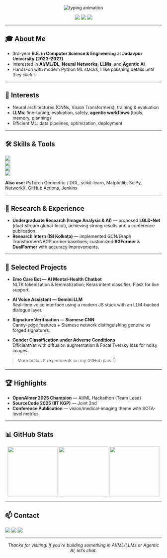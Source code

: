 <!-- Animated intro -->
<p align="center">
  <img src="https://readme-typing-svg.demolab.com?font=Inter&weight=700&size=28&pause=1200&center=true&vCenter=true&width=900&lines=Hi%2C+I'm+Arjeesh+Palai+(ShadowBeast0%2FShad);AI+%7C+ML+%7C+DL+%7C+Neural+Networks;LLMs+%26+Agentic+AI;Always+learning%2C+experimenting%2C+shipping" alt="typing animation" />
</p>

<p align="center">
  <a href="https://github.com/shadowbeast0"><img src="https://komarev.com/ghpvc/?username=shadowbeast0&style=flat&label=Profile+Views" /></a>
  <img src="https://img.shields.io/badge/Pronouns-he%2Fhim-0A66C2" />
  <img src="https://img.shields.io/badge/Focus-Deep%20Learning%20%26%20LLMs-6f42c1" />
</p>

---

## 🎓 About Me
- 3rd-year **B.E. in Computer Science & Engineering** at **Jadavpur University (2023–2027)**
- Interested in **AI/ML/DL**, **Neural Networks**, **LLMs**, and **Agentic AI**
- Hands-on with modern Python ML stacks; I like polishing details until they *click* ✨

---

## 🧠 Interests
- Neural architectures (CNNs, Vision Transformers), training & evaluation
- **LLMs**: fine-tuning, evaluation, safety, **agentic workflows** (tools, memory, planning)
- Efficient ML: data pipelines, optimization, deployment

---

## 🛠️ Skills & Tools
<p>
  <!-- Languages & Core -->
  <img src="https://skillicons.dev/icons?i=python,cpp,java,git,linux,docker" />
  <br/>
  <!-- ML/DL -->
  <img src="https://skillicons.dev/icons?i=pytorch,tensorflow,opencv" />
  <br/>
  <!-- Data/Science -->
  <img src="https://skillicons.dev/icons?i=numpy,pandas" />
  <br/>
  <!-- Extras -->
  <img src="https://skillicons.dev/icons?i=qt" />
</p>

**Also use:** PyTorch Geometric / DGL, scikit-learn, Matplotlib, SciPy, NetworkX, GitHub Actions, Jenkins

---

## 🔬 Research & Experience
- **Undergraduate Research (Image Analysis & AI)** — proposed **LGLD-Net** (dual-stream global-local), achieving strong results and a conference publication.
- **Research Intern (ISI Kolkata)** — implemented GCN/Graph Transformer/NAGPhormer baselines; customized **SGFormer** & **DualFormer** with accuracy improvements.

---

## 💼 Selected Projects
- **Emo Care Bot — AI Mental-Health Chatbot**  
  NLTK tokenization & lemmatization; Keras intent classifier; Flask for live support.

- **AI Voice Assistant — Gemini LLM**  
  Real-time voice interface using a modern JS stack with an LLM-backed dialogue layer.

- **Signature Verification — Siamese CNN**  
  Canny-edge features + Siamese network distinguishing genuine vs forged signatures.

- **Gender Classification under Adverse Conditions**  
  EfficientNet with diffusion augmentation & Focal Tversky loss for noisy images.

> More builds & experiments on my GitHub pins 👇

---

## 🏆 Highlights
- **OpenAImer 2025 Champion** — AI/ML Hackathon (Team Lead)  
- **SourceCode 2025 (IIT KGP)** — Joint 2nd  
- **Conference Publication** — vision/medical-imaging theme with SOTA-level metrics

---

## 📊 GitHub Stats
<div align="center">
  <img height="160" src="https://github-readme-stats.vercel.app/api?username=shadowbeast0&show_icons=true&theme=tokyonight&rank_icon=github&hide_border=true" />
  <img height="160" src="https://streak-stats.demolab.com?user=shadowbeast0&theme=tokyonight&hide_border=true" />
  <img height="160" src="https://github-readme-stats.vercel.app/api/top-langs/?username=shadowbeast0&layout=compact&langs_count=8&theme=tokyonight&hide_border=true" />
</div>

---

## 📫 Contact
<p>
  <a href="mailto:arjeeshpalai1@gmail.com"><img src="https://img.shields.io/badge/Email-arjeeshpalai1%40gmail.com-informational?logo=gmail&logoColor=white" /></a>
  <a href="https://www.linkedin.com/in/arjeesh-palai-b729842a3/"><img src="https://img.shields.io/badge/LinkedIn-Connect-0a66c2?logo=linkedin&logoColor=white" /></a>
  <a href="https://github.com/shadowbeast0"><img src="https://img.shields.io/badge/GitHub-@shadowbeast0-181717?logo=github&logoColor=white" /></a>
</p>

---

<p align="center"><i>Thanks for visiting! If you’re building something in AI/ML/LLMs or Agentic AI, let’s chat.</i></p>
